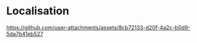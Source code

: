 # Localisation





https://github.com/user-attachments/assets/8cb72133-d20f-4a2c-b0d9-5da7b41eb527

